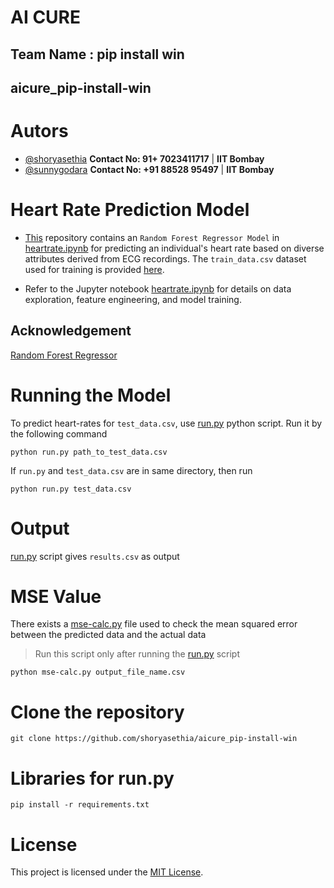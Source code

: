 # AI CURE
## Team Name : pip install win   
## aicure_pip-install-win
# Autors
- [@shoryasethia](https://github.com/shoryasethia) __Contact No: 91+ 7023411717__ | **IIT Bombay**
- [@sunnygodara]() __Contact No: +91 88528 95497__ | **IIT Bombay**

# Heart Rate Prediction Model
* [This](https://github.com/shoryasethia/aicure_pip-install-win) repository contains an `Random Forest Regressor Model` in [heartrate.ipynb](https://github.com/shoryasethia/aicure_pip-install-win/blob/main/heartrate.ipynb) for predicting an individual's heart rate based on diverse attributes derived from ECG recordings. The `train_data.csv` dataset used for training is provided [here](https://github.com/shoryasethia/aicure_pip-install-win/blob/main/train_data.csv).
+ Refer to the Jupyter notebook [heartrate.ipynb](https://github.com/shoryasethia/aicure_pip-install-win/blob/main/heartrate.ipynb) for details on data exploration, feature engineering, and model training.
## Acknowledgement
[Random Forest Regressor](https://scikit-learn.org/stable/modules/generated/sklearn.ensemble.RandomForestRegressor.html)

# Running the Model
To predict heart-rates for `test_data.csv`, use [run.py](https://github.com/shoryasethia/aicure_pip-install-win/blob/main/run.py) python script. Run it by the following command
```
python run.py path_to_test_data.csv
```
If `run.py` and `test_data.csv` are in same directory, then run
```
python run.py test_data.csv
```
# Output
[run.py](https://github.com/shoryasethia/aicure_pip-install-win/blob/main/run.py) script gives `results.csv` as output

# MSE Value 
There exists a [mse-calc.py](https://github.com/shoryasethia/aicure_pip-install-win/blob/main/mse-calc.py) file used to check the mean squared error between the predicted data and the actual data 
>Run this script only after running the [run.py](https://github.com/shoryasethia/aicure_pip-install-win/blob/main/run.py) script
```
python mse-calc.py output_file_name.csv
```

# Clone the repository
```
git clone https://github.com/shoryasethia/aicure_pip-install-win
```
# Libraries for run.py
```
pip install -r requirements.txt
```
# License
This project is licensed under the [MIT License](LICENSE).
